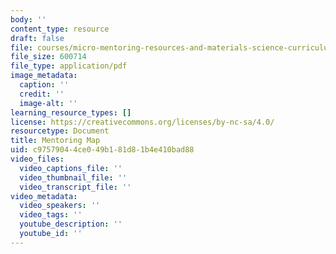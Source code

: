 ```yaml
---
body: ''
content_type: resource
draft: false
file: courses/micro-mentoring-resources-and-materials-science-curriculum/mitres3_006sp21_mentoring_map.pdf
file_size: 600714
file_type: application/pdf
image_metadata:
  caption: ''
  credit: ''
  image-alt: ''
learning_resource_types: []
license: https://creativecommons.org/licenses/by-nc-sa/4.0/
resourcetype: Document
title: Mentoring Map
uid: c9757904-4ce0-49b1-81d8-1b4e410bad88
video_files:
  video_captions_file: ''
  video_thumbnail_file: ''
  video_transcript_file: ''
video_metadata:
  video_speakers: ''
  video_tags: ''
  youtube_description: ''
  youtube_id: ''
---
```

